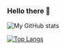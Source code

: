 ### Hello there 👋

![My GitHub stats](https://github-readme-stats.vercel.app/api?username=anatolygurbanov&theme=prussian&show_icons=true&border_radius=16)

[![Top Langs](https://github-readme-stats.vercel.app/api/top-langs/?username=anatolygurbanov&layout=compact&theme=prussian&show_icons=true&border_radius=16)](https://github.com/anatolygurbanov)

<!--
**AnatolyGurbanov/AnatolyGurbanov** is a ✨ _special_ ✨ repository because its `README.md` (this file) appears on your GitHub profile.

Here are some ideas to get you started:

- 🔭 I’m currently working on ...
- 🌱 I’m currently learning ...
- 👯 I’m looking to collaborate on ...
- 🤔 I’m looking for help with ...
- 💬 Ask me about ...
- 📫 How to reach me: ...
- 😄 Pronouns: ...
- ⚡ Fun fact: ...
-->
